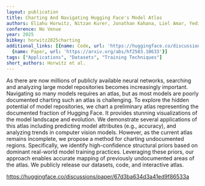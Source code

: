 ```yaml
---
layout: publication
title: Charting And Navigating Hugging Face's Model Atlas
authors: Eliahu Horwitz, Nitzan Kurer, Jonathan Kahana, Liel Amar, Yedid Hoshen
conference: No Venue
year: 2025
bibkey: horwitz2025charting
additional_links: [{name: Code, url: 'https://huggingface.co/discussions/paper/67d3ba634d3a41ed9f86533a'},
  {name: Paper, url: 'https://arxiv.org/abs/hf2503.10633'}]
tags: ["Applications", "Datasets", "Training Techniques"]
short_authors: Horwitz et al.
---
```

As there are now millions of publicly available neural networks, searching and analyzing large model repositories becomes increasingly important. Navigating so many models requires an atlas, but as most models are poorly documented charting such an atlas is challenging. To explore the hidden potential of model repositories, we chart a preliminary atlas representing the documented fraction of Hugging Face. It provides stunning visualizations of the model landscape and evolution. We demonstrate several applications of this atlas including predicting model attributes (e.g., accuracy), and analyzing trends in computer vision models. However, as the current atlas remains incomplete, we propose a method for charting undocumented regions. Specifically, we identify high-confidence structural priors based on dominant real-world model training practices. Leveraging these priors, our approach enables accurate mapping of previously undocumented areas of the atlas. We publicly release our datasets, code, and interactive atlas.

https://huggingface.co/discussions/paper/67d3ba634d3a41ed9f86533a